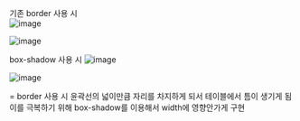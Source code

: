 기존 border 사용 시   
![image](https://github.com/2nho/personal-study/assets/97571604/a43ef270-9dfb-42dc-b798-8ff250264839)

![image](https://github.com/2nho/personal-study/assets/97571604/ccf879d1-3a67-4adb-a97f-b9219b8821e0)



box-shadow 사용 시
![image](https://github.com/2nho/personal-study/assets/97571604/a73fe5be-2af0-4a16-8fc5-5d075e54c201)

![image](https://github.com/2nho/personal-study/assets/97571604/261566e6-6b08-4aa5-a765-c86b00a4a9e3)


= border 사용 시 윤곽선의 넓이만큼 자리를 차지하게 되서 테이블에서 틈이 생기게 됨 이를 극복하기 위해 box-shadow를 이용해서 width에 영향안가게 구현


